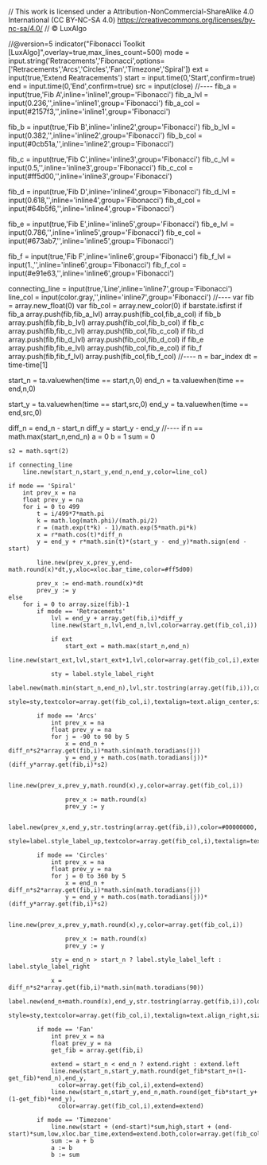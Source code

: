 // This work is licensed under a Attribution-NonCommercial-ShareAlike 4.0 International (CC BY-NC-SA 4.0) https://creativecommons.org/licenses/by-nc-sa/4.0/
// © LuxAlgo

//@version=5
indicator("Fibonacci Toolkit [LuxAlgo]",overlay=true,max_lines_count=500)
mode   = input.string('Retracements','Fibonacci',options=['Retracements','Arcs','Circles','Fan','Timezone','Spiral'])
ext    = input(true,'Extend Reatracements')
start  = input.time(0,'Start',confirm=true)
end    = input.time(0,'End',confirm=true)
src    = input(close)
//----
fib_a = input(true,'Fib A',inline='inline1',group='Fibonacci')
fib_a_lvl = input(0.236,'',inline='inline1',group='Fibonacci')
fib_a_col = input(#2157f3,'',inline='inline1',group='Fibonacci')

fib_b = input(true,'Fib B',inline='inline2',group='Fibonacci')
fib_b_lvl = input(0.382,'',inline='inline2',group='Fibonacci')
fib_b_col = input(#0cb51a,'',inline='inline2',group='Fibonacci')

fib_c = input(true,'Fib C',inline='inline3',group='Fibonacci')
fib_c_lvl = input(0.5,'',inline='inline3',group='Fibonacci')
fib_c_col = input(#ff5d00,'',inline='inline3',group='Fibonacci')

fib_d = input(true,'Fib D',inline='inline4',group='Fibonacci')
fib_d_lvl = input(0.618,'',inline='inline4',group='Fibonacci')
fib_d_col = input(#64b5f6,'',inline='inline4',group='Fibonacci')

fib_e = input(true,'Fib E',inline='inline5',group='Fibonacci')
fib_e_lvl = input(0.786,'',inline='inline5',group='Fibonacci')
fib_e_col = input(#673ab7,'',inline='inline5',group='Fibonacci')

fib_f = input(true,'Fib F',inline='inline6',group='Fibonacci')
fib_f_lvl = input(1.,'',inline='inline6',group='Fibonacci')
fib_f_col = input(#e91e63,'',inline='inline6',group='Fibonacci')

connecting_line = input(true,'Line',inline='inline7',group='Fibonacci')
line_col = input(color.gray,'',inline='inline7',group='Fibonacci')
//----
var fib = array.new_float(0)
var fib_col = array.new_color(0)
if barstate.isfirst
    if fib_a
        array.push(fib,fib_a_lvl)
        array.push(fib_col,fib_a_col)
    if fib_b
        array.push(fib,fib_b_lvl)
        array.push(fib_col,fib_b_col)
    if fib_c
        array.push(fib,fib_c_lvl)
        array.push(fib_col,fib_c_col)
    if fib_d
        array.push(fib,fib_d_lvl)
        array.push(fib_col,fib_d_col)
    if fib_e
        array.push(fib,fib_e_lvl)
        array.push(fib_col,fib_e_col)
    if fib_f
        array.push(fib,fib_f_lvl)
        array.push(fib_col,fib_f_col)
//----
n = bar_index
dt = time-time[1]

start_n = ta.valuewhen(time == start,n,0)
end_n = ta.valuewhen(time == end,n,0)

start_y = ta.valuewhen(time == start,src,0)
end_y = ta.valuewhen(time == end,src,0)

diff_n = end_n - start_n
diff_y = start_y - end_y
//----
if n == math.max(start_n,end_n)
    a = 0
    b = 1
    sum = 0
    
    s2 = math.sqrt(2)
    
    if connecting_line
        line.new(start_n,start_y,end_n,end_y,color=line_col)

    if mode == 'Spiral'
        int prev_x = na
        float prev_y = na
        for i = 0 to 499
            t = i/499*7*math.pi
            k = math.log(math.phi)/(math.pi/2)
            r = (math.exp(t*k) - 1)/math.exp(5*math.pi*k)
            x = r*math.cos(t)*diff_n
            y = end_y + r*math.sin(t)*(start_y - end_y)*math.sign(end - start)
            
            line.new(prev_x,prev_y,end-math.round(x)*dt,y,xloc=xloc.bar_time,color=#ff5d00)
            
            prev_x := end-math.round(x)*dt
            prev_y := y
    else
        for i = 0 to array.size(fib)-1
            if mode == 'Retracements'
                lvl = end_y + array.get(fib,i)*diff_y
                line.new(start_n,lvl,end_n,lvl,color=array.get(fib_col,i))
                
                if ext
                    start_ext = math.max(start_n,end_n)
                    line.new(start_ext,lvl,start_ext+1,lvl,color=array.get(fib_col,i),extend=extend.right,style=line.style_dashed)
                
                sty = label.style_label_right
                label.new(math.min(start_n,end_n),lvl,str.tostring(array.get(fib,i)),color=#00000000,
                  style=sty,textcolor=array.get(fib_col,i),textalign=text.align_center,size=size.small)
                  
            if mode == 'Arcs'
                int prev_x = na
                float prev_y = na
                for j = -90 to 90 by 5
                    x = end_n + diff_n*s2*array.get(fib,i)*math.sin(math.toradians(j))
                    y = end_y + math.cos(math.toradians(j))*(diff_y*array.get(fib,i)*s2)
                    
                    line.new(prev_x,prev_y,math.round(x),y,color=array.get(fib_col,i))
                    
                    prev_x := math.round(x)
                    prev_y := y
                
                label.new(prev_x,end_y,str.tostring(array.get(fib,i)),color=#00000000,
                  style=label.style_label_up,textcolor=array.get(fib_col,i),textalign=text.align_center,size=size.small)
            
            if mode == 'Circles'
                int prev_x = na
                float prev_y = na
                for j = 0 to 360 by 5
                    x = end_n + diff_n*s2*array.get(fib,i)*math.sin(math.toradians(j))
                    y = end_y + math.cos(math.toradians(j))*(diff_y*array.get(fib,i)*s2)
                    
                    line.new(prev_x,prev_y,math.round(x),y,color=array.get(fib_col,i))
                    
                    prev_x := math.round(x)
                    prev_y := y
                
                sty = end_n > start_n ? label.style_label_left : label.style_label_right
                
                x = diff_n*s2*array.get(fib,i)*math.sin(math.toradians(90))
                label.new(end_n+math.round(x),end_y,str.tostring(array.get(fib,i)),color=#00000000,
                  style=sty,textcolor=array.get(fib_col,i),textalign=text.align_right,size=size.small)
            
            if mode == 'Fan'
                int prev_x = na
                float prev_y = na
                get_fib = array.get(fib,i)
                
                extend = start_n < end_n ? extend.right : extend.left
                line.new(start_n,start_y,math.round(get_fib*start_n+(1-get_fib)*end_n),end_y,
                  color=array.get(fib_col,i),extend=extend)
                line.new(start_n,start_y,end_n,math.round(get_fib*start_y+(1-get_fib)*end_y),
                  color=array.get(fib_col,i),extend=extend)
        
            if mode == 'Timezone'
                line.new(start + (end-start)*sum,high,start + (end-start)*sum,low,xloc.bar_time,extend=extend.both,color=array.get(fib_col,i))
                sum := a + b
                a := b
                b := sum
